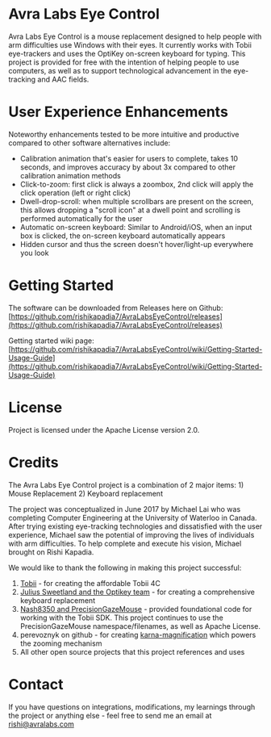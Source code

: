 # Avra Labs Eye Control

Avra Labs Eye Control is a mouse replacement designed to help people with arm difficulties use Windows with their eyes. It currently works with Tobii eye-trackers and uses the OptiKey on-screen keyboard for typing. This project is provided for free with the intention of helping people to use computers, as well as to support technological advancement in the eye-tracking and AAC fields.  

# User Experience Enhancements
Noteworthy enhancements tested to be more intuitive and productive compared to other software alternatives include:
* Calibration animation that's easier for users to complete, takes 10 seconds, and improves accuracy by about 3x compared to other calibration animation methods
* Click-to-zoom: first click is always a zoombox, 2nd click will apply the click operation (left or right click)
* Dwell-drop-scroll: when multiple scrollbars are present on the screen, this allows dropping a "scroll icon" at a dwell point and scrolling is performed automatically for the user
* Automatic on-screen keyboard: Similar to Android/iOS, when an input box is clicked, the on-screen keyboard automatically appears
* Hidden cursor and thus the screen doesn't hover/light-up everywhere you look

# Getting Started
The software can be downloaded from Releases here on Github: [https://github.com/rishikapadia7/AvraLabsEyeControl/releases](https://github.com/rishikapadia7/AvraLabsEyeControl/releases)

Getting started wiki page: [https://github.com/rishikapadia7/AvraLabsEyeControl/wiki/Getting-Started-Usage-Guide](https://github.com/rishikapadia7/AvraLabsEyeControl/wiki/Getting-Started-Usage-Guide)

# License
Project is licensed under the Apache License version 2.0.

# Credits
The Avra Labs Eye Control project is a combination of 2 major items: 1) Mouse Replacement 2) Keyboard replacement

The project was conceptualized in June 2017 by Michael Lai who was completing Computer Engineering at the University of Waterloo in Canada. After trying existing eye-tracking technologies and dissatisfied with the user experience, Michael saw the potential of improving the lives of individuals with arm difficulties. To help complete and execute his vision, Michael brought on Rishi Kapadia.

We would like to thank the following in making this project successful:
1. [Tobii](https://gaming.tobii.com/products/) - for creating the affordable Tobii 4C
2. [Julius Sweetland and the Optikey team](http://www.optikey.org/) - for creating a comprehensive keyboard replacement
3. [Nash8350 and PrecisionGazeMouse](https://github.com/PrecisionGazeMouse) - provided foundational code for working with the Tobii SDK. This project continues to use the PrecisionGazeMouse namespace/filenames, as well as Apache License.
4. perevoznyk on github - for creating [karna-magnification](https://github.com/perevoznyk/karna-magnification) which powers the zooming mechanism
5. All other open source projects that this project references and uses

# Contact
If you have questions on integrations, modifications, my learnings through the project or anything else - feel free to send me an email at rishi@avralabs.com
